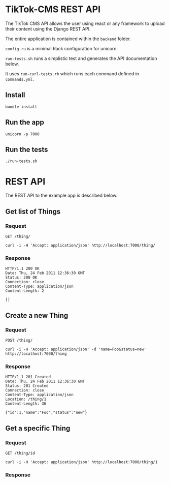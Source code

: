 # TikTok-CMS REST API

The TikTok CMS API allows the user using react or any framework
to upload their content using the Django REST API.

The entire application is contained within the `backend` folder.

`config.ru` is a minimal Rack configuration for unicorn.

`run-tests.sh` runs a simplistic test and generates the API
documentation below.

It uses `run-curl-tests.rb` which runs each command defined in
`commands.yml`.

## Install

    bundle install

## Run the app

    unicorn -p 7000

## Run the tests

    ./run-tests.sh

# REST API

The REST API to the example app is described below.

## Get list of Things

### Request

`GET /thing/`

    curl -i -H 'Accept: application/json' http://localhost:7000/thing/

### Response

    HTTP/1.1 200 OK
    Date: Thu, 24 Feb 2011 12:36:30 GMT
    Status: 200 OK
    Connection: close
    Content-Type: application/json
    Content-Length: 2

    []

## Create a new Thing

### Request

`POST /thing/`

    curl -i -H 'Accept: application/json' -d 'name=Foo&status=new' http://localhost:7000/thing

### Response

    HTTP/1.1 201 Created
    Date: Thu, 24 Feb 2011 12:36:30 GMT
    Status: 201 Created
    Connection: close
    Content-Type: application/json
    Location: /thing/1
    Content-Length: 36

    {"id":1,"name":"Foo","status":"new"}

## Get a specific Thing

### Request

`GET /thing/id`

    curl -i -H 'Accept: application/json' http://localhost:7000/thing/1

### Response
